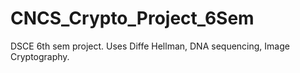 # CNCS_Crypto_Project_6Sem
DSCE 6th sem project. Uses Diffe Hellman, DNA sequencing, Image Cryptography.

